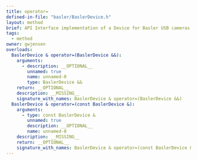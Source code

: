 ```yaml
---
title: operator=
defined-in-file: "basler/BaslerDevice.h"
layout: method
brief: API Interface implementation of a Device for Basler USB cameras. This follows the interface device by GuiDevice.h.
tags:
  - method
owner: gwjensen
overloads:
  BaslerDevice & operator=(BaslerDevice &&):
    arguments:
      - description: __OPTIONAL__
        unnamed: true
        name: unnamed-0
        type: BaslerDevice &&
    return: __OPTIONAL__
    description: __MISSING__
    signature_with_names: BaslerDevice & operator=(BaslerDevice &&)
  BaslerDevice & operator=(const BaslerDevice &):
    arguments:
      - type: const BaslerDevice &
        unnamed: true
        description: __OPTIONAL__
        name: unnamed-0
    description: __MISSING__
    return: __OPTIONAL__
    signature_with_names: BaslerDevice & operator=(const BaslerDevice &)
---
```

